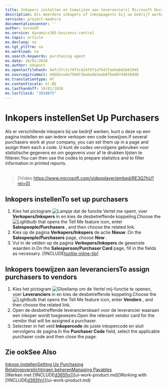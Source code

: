 ```yaml
---
title: Inkopers instellen en toewijzen aan leveranciers| Microsoft Docs
description: Als meerdere inkopers of inkoopagents bij uw bedrijf werken, kunt u deze voor statistische analyses organiseren.
services: project-madeira
documentationcenter: ''
author: SorenGP
ms.service: dynamics365-business-central
ms.topic: article
ms.devlang: na
ms.tgt_pltfrm: na
ms.workload: na
ms.search.keywords: purchasing agent
ms.date: 10/01/2020
ms.author: edupont
ms.openlocfilehash: befc5fc1c79f3cd24f5f1af9437aebab01b62945
ms.sourcegitcommit: ddbb5cede750df1baba4b3eab8fbed6744b5b9d6
ms.translationtype: HT
ms.contentlocale: nl-BE
ms.lasthandoff: 10/01/2020
ms.locfileid: "3918875"
---
```

# <a name="set-up-purchasers"></a><span data-ttu-id="8afc6-103">Inkopers instellen</span><span class="sxs-lookup"><span data-stu-id="8afc6-103">Set Up Purchasers</span></span>
<span data-ttu-id="8afc6-104">Als er verschillende inkopers bij uw bedrijf werken, kunt u deze op een pagina instellen en aan iedere verkoper een code toewijzen.</span><span class="sxs-lookup"><span data-stu-id="8afc6-104">If several purchasers work at your company, you can set them up in a page and assign them each a code.</span></span> <span data-ttu-id="8afc6-105">U kunt de codes vervolgens gebruiken voor statistische gegevens en om gegevens voor af te drukken lijsten te filteren.</span><span class="sxs-lookup"><span data-stu-id="8afc6-105">You can then use the codes to prepare statistics and to filter information in printed reports.</span></span><br><br>  

> [!Video https://www.microsoft.com/videoplayer/embed/RE3Q7hU?rel=0]

## <a name="to-set-up-purchasers"></a><span data-ttu-id="8afc6-106">Inkopers instellen</span><span class="sxs-lookup"><span data-stu-id="8afc6-106">To set up purchasers</span></span>
1. <span data-ttu-id="8afc6-107">Kies het pictogram ![Lampje dat de functie Vertel me opent](media/ui-search/search_small.png "Vertel me wat u wilt doen"), voer **Verkopers/Inkopers** in en kies de desbetreffende koppeling.</span><span class="sxs-lookup"><span data-stu-id="8afc6-107">Choose the ![Lightbulb that opens the Tell Me feature](media/ui-search/search_small.png "Tell me what you want to do") icon, enter **Salespeople/Purchasers** , and then choose the related link.</span></span>
2. <span data-ttu-id="8afc6-108">Kies op de pagina **Verkopers/Inkopers** de actie **Nieuw** .</span><span class="sxs-lookup"><span data-stu-id="8afc6-108">On the **Salespeople/Purchasers** page, choose **New** .</span></span>
3. <span data-ttu-id="8afc6-109">Vul in de velden op de pagina **Verkopers/Inkopers** de gewenste waarden in.</span><span class="sxs-lookup"><span data-stu-id="8afc6-109">On the **Salesperson/Purchaser Card** page, fill in the fields as necessary.</span></span> [!INCLUDE[tooltip-inline-tip](includes/tooltip-inline-tip_md.md)]

## <a name="to-assign-purchasers-to-vendors"></a><span data-ttu-id="8afc6-110">Inkopers toewijzen aan leveranciers</span><span class="sxs-lookup"><span data-stu-id="8afc6-110">To assign purchasers to vendors</span></span>
1. <span data-ttu-id="8afc6-111">Kies het pictogram ![Gloeilamp om de Vertel mij-functie te openen](media/ui-search/search_small.png "Vertel me wat u wilt doen"), voer **Leveranciers** in en kies de desbetreffende koppeling.</span><span class="sxs-lookup"><span data-stu-id="8afc6-111">Choose the ![Lightbulb that opens the Tell Me feature](media/ui-search/search_small.png "Tell me what you want to do") icon, enter **Vendors** , and then choose the related link.</span></span>
2. <span data-ttu-id="8afc6-112">Open de desbetreffende leverancierskaart voor de leverancier waaraan een inkoper wordt toegewezen.</span><span class="sxs-lookup"><span data-stu-id="8afc6-112">Open the relevant vendor card for the vendor that will be assigned a purchaser.</span></span>
3. <span data-ttu-id="8afc6-113">Selecteer in het veld **Inkopercode** de juiste inkopercode en sluit vervolgens de pagina.</span><span class="sxs-lookup"><span data-stu-id="8afc6-113">In the **Purchaser Code** field, select the applicable purchaser code and then close the page.</span></span>

## <a name="see-also"></a><span data-ttu-id="8afc6-114">Zie ook</span><span class="sxs-lookup"><span data-stu-id="8afc6-114">See Also</span></span>
[<span data-ttu-id="8afc6-115">Inkoop instellen</span><span class="sxs-lookup"><span data-stu-id="8afc6-115">Setting Up Purchasing</span></span>](purchasing-setup-purchasing.md)  
[<span data-ttu-id="8afc6-116">Betalingsverplichtingen beheren</span><span class="sxs-lookup"><span data-stu-id="8afc6-116">Managing Payables</span></span>](payables-manage-payables.md)  
<span data-ttu-id="8afc6-117">[Werken met [!INCLUDE[d365fin](includes/d365fin_md.md)]](ui-work-product.md)</span><span class="sxs-lookup"><span data-stu-id="8afc6-117">[Working with [!INCLUDE[d365fin](includes/d365fin_md.md)]](ui-work-product.md)</span></span>
